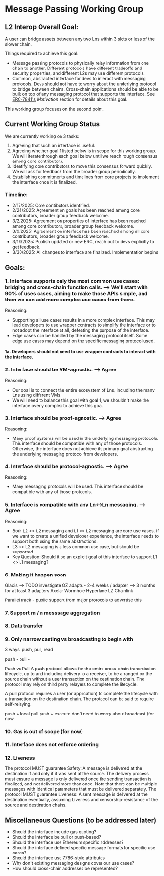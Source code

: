 # Message Passing Working Group

## L2 Interop Overall Goal: 
A user can bridge assets between any two Lns within 3 slots or less of the slower chain.

Things required to achieve this goal: 
* Message passing protocols to physically relay information from one chain to another. Different protocols have different tradeoffs and security properties, and different L2s may use different protocols. 
* Common, abstracted interface for devs to interact with messaging protocols.  Devs should not have to worry about the underlying protocol to bridge between chains.  Cross-chain applications should be able to be built on top of any messaging protocol that supports the interface. See [ERC-7841's](https://github.com/elliedavidson/ERCs/blob/d7c16c21f0a012ef391783322ae9b6f0eb0b56bc/ERCS/erc-7841.md) *Motivation* section for details about this goal. 

This working group focuses on the second point. 

## Current Working Group Status
We are currently working on 3 tasks: 

1. Agreeing that such an interface is useful. 
2. Agreeing whether goal 1 listed below is in scope for this working group. We will iterate through each goal below until we reach rough consensus among core contributors. 
3. Identifying core contributors to move this consensus forward quickly.  We will ask for feedback from the broader group periodically. 
4. Establishing commitments and timelines from core projects to implement the interface once it is finalized. 

### Timeline: 
* 2/17/2025: Core contibutors identified. 
* 2/24/2025: Agreement on goals has been reached among core contributors, broader group feedback welcome. 
* 3/2/2025: Agreement on properties of interface has been reached among core contributors, broader group feedback welcome. 
* 3/9/2025: Agreement on interface has been reached among all core contributors, broader group feedback welcome. 
* 3/16/2025: Publish updated or new ERC, reach out to devs explicitly to get feedback.  
* 3/30/2025: All changes to interface are finalized. Implementation begins


## Goals: 
### 1. Interface supports only the most common use cases: bridging and cross-chain function calls. --> We'll start with 90% of uses cases, aiming to make those APIs simple, and then we can add more complex use cases from there. 

Reasoning:  
* Supporting all use cases results in a more complex interface.  This may lead developers to use wrapper contracts to simplify the interface or to not adopt the interface at all, defeating the purpose of the interface.  
* Edge cases can be handled by the messaging protocol itself. Some edge use cases may depend on the specific messaging protocol used. 

#### 1a. Developers should not need to use wrapper contracts to interact with the interface. 
 
### 2. Interface should be VM-agnostic.  --> Agree

Reasoning: 
* Our goal is to connect the entire ecosystem of Lns, including the many Lns using different VMs. 
* We will need to balance this goal with goal 1; we shouldn't make the interface overly complex to achieve this goal. 

### 3. Interface should be proof-agnostic. --> Agree

Reasoning:  
* Many proof systems will be used in the underlying messaging protocols.  This interface should be compatible with any of those protocols. Otherwise, the interface does not achieve its primary goal abstracting the underlying messaging protocol from developers. 

### 4. Interface should be protocol-agnostic. --> Agree

Reasoning: 
* Many messaging protocols will be used.  This interface should be compatible with any of those protocols. 

### 5. Interface is compatible with any Ln↔Ln messaging. --> Agree

Reasoning: 
* Both L2 <> L2 messaging and L1 <> L2 messaging are core use cases. If we want to create a unified developer experience, the interface needs to support both using the same abstractions.  
* L3 <> L2 messaging is a less common use case, but should be supported. 
* Key Question: Should it be an explicit goal of this interface to support L1 <> L1 messaging? 

### 6. Making it happen soon 

Glacis --> TODO investigate
OZ adapts - 2-4 weeks / adapter --> 3 months for at least 3 adapters
 Axelar
 Wormhole
 Hyperlane
 LZ
 Chainlink

 Parallel track - public support from major protocols to advertise this

### 7. Support m / n messsage aggregation

### 8. Data transfer

### 9. Only narrow casting vs broadcasting to begin with
3 ways: push, pull, read

push - 
pull - 

Push vs Pull
A push protocol allows for the entire cross-chain transmission lifecycle, up to and including delivery to a receiver, to be arranged on the source chain without a user transaction on the destination chain. The protocol may rely on third party relayers to complete the lifecycle.

A pull protocol requires a user (or application) to complete the lifecycle with a transaction on the destination chain. The protocol can be said to require self-relaying.

push + local pull
push + execute 
don't need to worry about broadcast (for now

### 10. Gas is out of scope (for now) 

### 11. Interface does not enforce ordering 

### 12. Liveness
The protocol MUST guarantee Safety: A message is delivered at the destination if and only if it was sent at the source. The delivery process must ensure a message is only delivered once the sending transaction is finalized, and not delivered more than once. Note that there can be multiple messages with identical parameters that must be delivered separately.
The protocol MUST guarantee Liveness: A sent message is delivered at the destination eventually, assuming Liveness and censorship-resistance of the source and destination chains.



## Miscellaneous Questions (to be addressed later)
* Should the interface include gas quoting?
* Should the interface be pull or push-based? 
* Should the interface use Ethereum specific addresses?  
* Should the interface defined specific message formats for specific use cases? 
* Should the interface use 7786-style attributes
* Why don't existing messaging designs cover our use cases? 
* How should cross-chain addresses be represented? 
